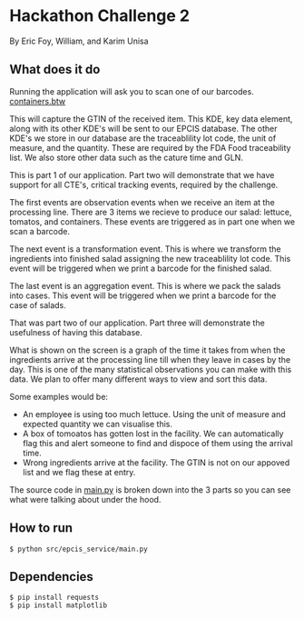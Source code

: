 # Hackathon Challenge 2

By Eric Foy, William, and Karim Unisa

## What does it do
Running the application will ask you to scan one of our barcodes.
[containers.btw](https://github.com/eric-foy/HackathonChallenge2/blob/main/Barcodes/containers.btw)

This will capture the GTIN of the received item. This KDE, key data element, along with its other KDE's will be sent to our EPCIS database. The other KDE's we store in our database are the traceablility lot code, the unit of measure, and the quantity. These are required by the FDA Food traceability list. We also store other data such as the cature time and GLN.

This is part 1 of our application. Part two will demonstrate that we have support for all CTE's, critical tracking events, required by the challenge.

The first events are observation events when we receive an item at the processing line. There are 3 items we recieve to produce our salad: lettuce, tomatos, and containers. These events are triggered as in part one when we scan a barcode.

The next event is a transformation event. This is where we transform the ingredients into finished salad assigning the new traceablility lot code. This event will be triggered when we print a barcode for the finished salad.

The last event is an aggregation event. This is where we pack the salads into cases. This event will be triggered when we print a barcode for the case of salads.

That was part two of our application. Part three will demonstrate the usefulness of having this database.

What is shown on the screen is a graph of the time it takes from when the  ingredients arrive at the processing line till when they leave in cases by the day.
This is one of the many statistical observations you can make with this data. We plan to offer many different ways to view and sort this data.

Some examples would be:
 - An employee is using too much lettuce. Using the unit of measure and expected quantity we can visualise this.
 - A box of tomoatos has gotten lost in the facility. We can automatically flag this and alert someone to find and dispoce of them using the arrival time.
 - Wrong ingredients arrive at the facility. The GTIN is not on our appoved list and we flag these at entry.

The source code in [main.py](https://github.com/eric-foy/HackathonChallenge2/blob/main/src/epcis_service/main.py) is broken down into the 3 parts so you can see what were talking about under the hood.

## How to run
```console
$ python src/epcis_service/main.py
```

## Dependencies
```console
$ pip install requests
$ pip install matplotlib
```
